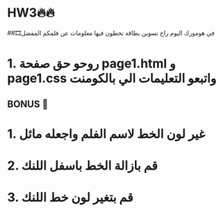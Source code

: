 # HW3🔥🔥
##🎞في هومورك اليوم راح تسوين بطاقة تحطون فيها معلومات عن فلمكم المفضل 
#  1. روحو حق صفحة page1.html و page1.css  واتبعو التعليمات الي بالكومنت 

## BONUS 🧠
# 1.  غير لون الخط لاسم الفلم  واجعله مائل
# 2. قم بازالة الخط باسفل اللنك
# 3. قم بتغير لون خط اللنك
